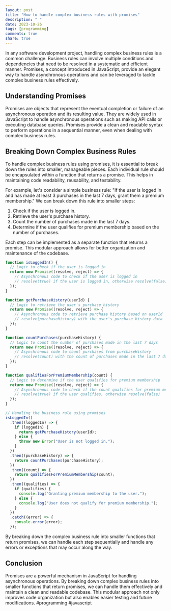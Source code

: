 ```yaml
---
layout: post
title: "How to handle complex business rules with promises"
description: " "
date: 2023-10-26
tags: [programming]
comments: true
share: true
---
```


In any software development project, handling complex business rules is a common challenge. Business rules can involve multiple conditions and dependencies that need to be resolved in a systematic and efficient manner. Promises, a concept introduced in JavaScript, provide an elegant way to handle asynchronous operations and can be leveraged to tackle complex business rules effectively.

## Understanding Promises

Promises are objects that represent the eventual completion or failure of an asynchronous operation and its resulting value. They are widely used in JavaScript to handle asynchronous operations such as making API calls or executing database queries. Promises provide a clean and readable syntax to perform operations in a sequential manner, even when dealing with complex business rules.

## Breaking Down Complex Business Rules

To handle complex business rules using promises, it is essential to break down the rules into smaller, manageable pieces. Each individual rule should be encapsulated within a function that returns a promise. This helps in maintaining code readability, reusability, and testability.

For example, let's consider a simple business rule: "If the user is logged in and has made at least 3 purchases in the last 7 days, grant them a premium membership." We can break down this rule into smaller steps:

1. Check if the user is logged in.
2. Retrieve the user's purchase history.
3. Count the number of purchases made in the last 7 days.
4. Determine if the user qualifies for premium membership based on the number of purchases.

Each step can be implemented as a separate function that returns a promise. This modular approach allows for better organization and maintenance of the codebase.

```javascript
function isLoggedIn() {
  // Logic to check if the user is logged in
  return new Promise((resolve, reject) => {
    // Asynchronous code to check if the user is logged in
    // resolve(true) if the user is logged in, otherwise resolve(false)
  });
}

function getPurchaseHistory(userId) {
  // Logic to retrieve the user's purchase history
  return new Promise((resolve, reject) => {
    // Asynchronous code to retrieve purchase history based on userId
    // resolve(purchaseHistory) with the user's purchase history data
  });
}

function countPurchases(purchaseHistory) {
  // Logic to count the number of purchases made in the last 7 days
  return new Promise((resolve, reject) => {
    // Asynchronous code to count purchases from purchaseHistory
    // resolve(count) with the count of purchases made in the last 7 days
  });
}

function qualifiesForPremiumMembership(count) {
  // Logic to determine if the user qualifies for premium membership
  return new Promise((resolve, reject) => {
    // Asynchronous code to check if the count qualifies for premium membership
    // resolve(true) if the user qualifies, otherwise resolve(false)
  });
}

// Handling the business rule using promises
isLoggedIn()
  .then((loggedIn) => {
    if (loggedIn) {
      return getPurchaseHistory(userId);
    } else {
      throw new Error("User is not logged in.");
    }
  })
  .then((purchaseHistory) => {
    return countPurchases(purchaseHistory);
  })
  .then((count) => {
    return qualifiesForPremiumMembership(count);
  })
  .then((qualifies) => {
    if (qualifies) {
      console.log("Granting premium membership to the user.");
    } else {
      console.log("User does not qualify for premium membership.");
    }
  })
  .catch((error) => {
    console.error(error);
  });
```

By breaking down the complex business rule into smaller functions that return promises, we can handle each step sequentially and handle any errors or exceptions that may occur along the way.

## Conclusion

Promises are a powerful mechanism in JavaScript for handling asynchronous operations. By breaking down complex business rules into smaller functions that return promises, we can handle them effectively and maintain a clean and readable codebase. This modular approach not only improves code organization but also enables easier testing and future modifications. #programming #javascript